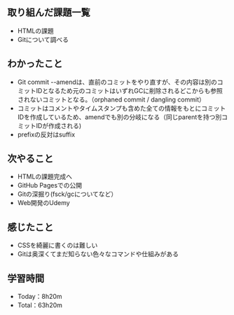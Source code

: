## 取り組んだ課題一覧
- HTMLの課題
- Gitについて調べる

## わかったこと
- Git commit --amendは、直前のコミットをやり直すが、その内容は別のコミットIDとなるため元のコミットはいずれGCに削除されるどこからも参照されないコミットとなる。（orphaned commit / dangling commit）
- コミットはコメントやタイムスタンプも含めた全ての情報をもとにコミットIDを作成しているため、amendでも別の分岐になる（同じparentを持つ別コミットIDが作成される)
- prefixの反対はsuffix

## 次やること
- HTMLの課題完成へ
- GitHub Pagesでの公開
- Gitの深掘り(fsck/gcについてなど）
- Web開発のUdemy

## 感じたこと
- CSSを綺麗に書くのは難しい
- Gitは奥深くてまだ知らない色々なコマンドや仕組みがある

## 学習時間
- Today：8h20m
- Total：63h20m
